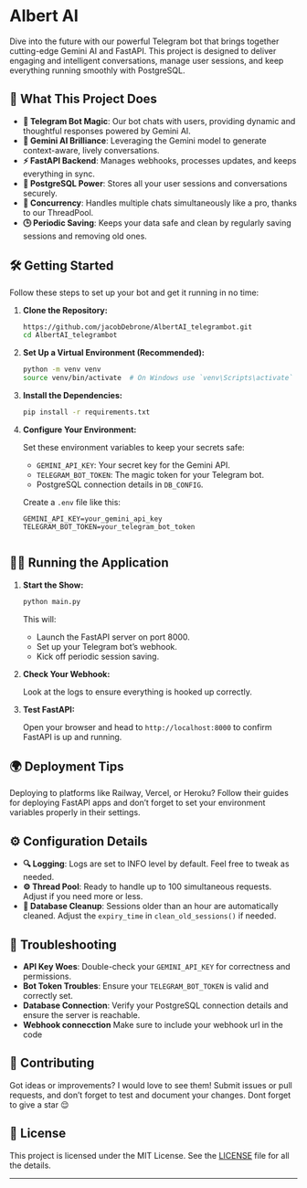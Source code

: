 

#  Albert AI 

Dive into the future with our powerful Telegram bot that brings together cutting-edge Gemini AI and FastAPI. This project is designed to deliver engaging and intelligent conversations, manage user sessions, and keep everything running smoothly with PostgreSQL.

## 🚀 What This Project Does

- **🎉 Telegram Bot Magic**: Our bot chats with users, providing dynamic and thoughtful responses powered by Gemini AI.
- **🤖 Gemini AI Brilliance**: Leveraging the Gemini model to generate context-aware, lively conversations.
- **⚡ FastAPI Backend**: Manages webhooks, processes updates, and keeps everything in sync.
- **💾 PostgreSQL Power**: Stores all your user sessions and conversations securely.
- **🔄 Concurrency**: Handles multiple chats simultaneously like a pro, thanks to our ThreadPool.
- **🕒 Periodic Saving**: Keeps your data safe and clean by regularly saving sessions and removing old ones.

## 🛠️ Getting Started

Follow these steps to set up your bot and get it running in no time:

1. **Clone the Repository:**
   ```bash
   https://github.com/jacobDebrone/AlbertAI_telegrambot.git
   cd AlbertAI_telegrambot
   ```

2. **Set Up a Virtual Environment (Recommended):**
   ```bash
   python -m venv venv
   source venv/bin/activate  # On Windows use `venv\Scripts\activate`
   ```

3. **Install the Dependencies:**
   ```bash
   pip install -r requirements.txt
   ```

4. **Configure Your Environment:**

   Set these environment variables to keep your secrets safe:
   - `GEMINI_API_KEY`: Your secret key for the Gemini API.
   - `TELEGRAM_BOT_TOKEN`: The magic token for your Telegram bot.
   - PostgreSQL connection details in `DB_CONFIG`.

   Create a `.env` file like this:
   ```env
   GEMINI_API_KEY=your_gemini_api_key
   TELEGRAM_BOT_TOKEN=your_telegram_bot_token
   ```


   ```

## 🏃‍♂️ Running the Application

1. **Start the Show:**
   ```bash
   python main.py
   ```

   This will:
   - Launch the FastAPI server on port 8000.
   - Set up your Telegram bot’s webhook.
   - Kick off periodic session saving.

2. **Check Your Webhook:**

   Look at the logs to ensure everything is hooked up correctly.

3. **Test FastAPI:**

   Open your browser and head to `http://localhost:8000` to confirm FastAPI is up and running.

## 🌍 Deployment Tips

Deploying to platforms like Railway, Vercel, or Heroku? Follow their guides for deploying FastAPI apps and don’t forget to set your environment variables properly in their settings.

## ⚙️ Configuration Details

- **🔍 Logging**: Logs are set to INFO level by default. Feel free to tweak as needed.
- **⚙️ Thread Pool**: Ready to handle up to 100 simultaneous requests. Adjust if you need more or less.
- **🧹 Database Cleanup**: Sessions older than an hour are automatically cleaned. Adjust the `expiry_time` in `clean_old_sessions()` if needed.

## 🐛 Troubleshooting

- **API Key Woes**: Double-check your `GEMINI_API_KEY` for correctness and permissions.
- **Bot Token Troubles**: Ensure your `TELEGRAM_BOT_TOKEN` is valid and correctly set.
- **Database Connection**: Verify your PostgreSQL connection details and ensure the server is reachable.
- **Webhook connecction** Make sure to include your webhook url in the code

## 🤝 Contributing

Got ideas or improvements? I would  love to see them! Submit issues or pull requests, and don’t forget to test and document your changes.
Dont forget to give a star 😌

## 📜 License

This project is licensed under the MIT License. See the [LICENSE](LICENSE) file for all the details.

---
